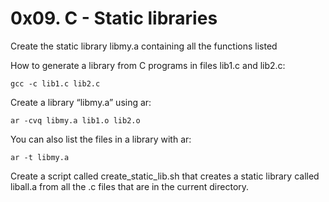 # 0x09. C - Static libraries

Create the static library libmy.a containing all the functions listed

 How to generate a library from C programs in files lib1.c and lib2.c:

	gcc -c lib1.c lib2.c

 Create a library “libmy.a” using ar:

	ar -cvq libmy.a lib1.o lib2.o

 You can also list the files in a library with ar:

	ar -t libmy.a

Create a script called create_static_lib.sh that creates a static library called liball.a from all the .c files that are in the current directory.
